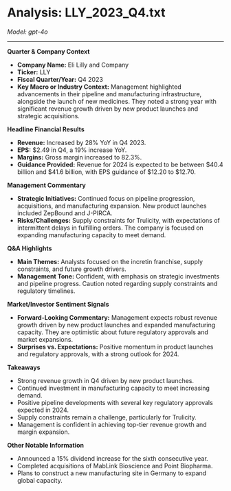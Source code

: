 # Analysis: LLY_2023_Q4.txt

*Model: gpt-4o*

---

**Quarter & Company Context**
- **Company Name:** Eli Lilly and Company
- **Ticker:** LLY
- **Fiscal Quarter/Year:** Q4 2023
- **Key Macro or Industry Context:** Management highlighted advancements in their pipeline and manufacturing infrastructure, alongside the launch of new medicines. They noted a strong year with significant revenue growth driven by new product launches and strategic acquisitions.

**Headline Financial Results**
- **Revenue:** Increased by 28% YoY in Q4 2023.
- **EPS:** $2.49 in Q4, a 19% increase YoY.
- **Margins:** Gross margin increased to 82.3%.
- **Guidance Provided:** Revenue for 2024 is expected to be between $40.4 billion and $41.6 billion, with EPS guidance of $12.20 to $12.70.

**Management Commentary**
- **Strategic Initiatives:** Continued focus on pipeline progression, acquisitions, and manufacturing expansion. New product launches included ZepBound and J-PIRCA.
- **Risks/Challenges:** Supply constraints for Trulicity, with expectations of intermittent delays in fulfilling orders. The company is focused on expanding manufacturing capacity to meet demand.

**Q&A Highlights**
- **Main Themes:** Analysts focused on the incretin franchise, supply constraints, and future growth drivers.
- **Management Tone:** Confident, with emphasis on strategic investments and pipeline progress. Caution noted regarding supply constraints and regulatory timelines.

**Market/Investor Sentiment Signals**
- **Forward-Looking Commentary:** Management expects robust revenue growth driven by new product launches and expanded manufacturing capacity. They are optimistic about future regulatory approvals and market expansions.
- **Surprises vs. Expectations:** Positive momentum in product launches and regulatory approvals, with a strong outlook for 2024.

**Takeaways**
- Strong revenue growth in Q4 driven by new product launches.
- Continued investment in manufacturing capacity to meet increasing demand.
- Positive pipeline developments with several key regulatory approvals expected in 2024.
- Supply constraints remain a challenge, particularly for Trulicity.
- Management is confident in achieving top-tier revenue growth and margin expansion.

**Other Notable Information**
- Announced a 15% dividend increase for the sixth consecutive year.
- Completed acquisitions of MabLink Bioscience and Point Biopharma.
- Plans to construct a new manufacturing site in Germany to expand global capacity.